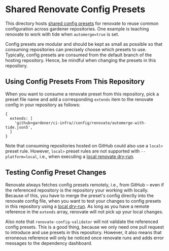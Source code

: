 # Shared Renovate Config Presets

This directory hosts [shared config presets](https://docs.renovatebot.com/config-presets/) for renovate to reuse common configuration across gardener repositories.
One example is teaching renovate to work with tide when `automerge=true` is set.

Config presets are modular and should be kept as small as possible so that consuming repositories can precisely choose which presets to use.
Typically, config presets are consumed from the default branch of the hosting repository.
Hence, be mindful when changing the presets in this repository.

## Using Config Presets From This Repository

When you want to consume a renovate preset from this repository, pick a preset file name and add a corresponding `extends` item to the renovate config in your repository as follows:

```json5
{
  extends: [
    'github>gardener/ci-infra//config/renovate/automerge-with-tide.json5',
  ]
}
```

Note that consuming repositories hosted on GitHub could also use a `local>` preset rule.
However, `local>` preset rules are not supported with `--platform=local`, i.e., when executing a [local renovate dry-run](../../README.md#local-dry-run).

## Testing Config Preset Changes

Renovate always fetches config presets remotely, i.e., from GitHub – even if the referenced repository is the repository your working with locally.
Because of this, you have to merge the preset's config directly into the renovate config file, when you want to test your changes to config presets in this repository using a [local dry-run](../../README.md#local-dry-run).
As long as you have a remote reference in the `extends` array, renovate will not pick up your local changes.

Also note that `renovate-config-validator` will not validate the referenced config presets.
This is a good thing, because we only need one pull request to introduce and use presets in this repository.
However, it also means that erroneous reference will only be noticed once renovate runs and adds error messages to the dependency dashboard.
